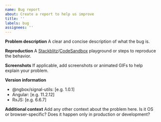 ```yaml
---
name: Bug report
about: Create a report to help us improve
title: ''
labels: bug
assignees: ''
---
```


**Problem description**
A clear and concise description of what the bug is.

**Reproduction**
A [Stackblitz](http://stackblitz.com/)/[CodeSandbox](http://codesandbox.com/) playground or steps to reproduce the behavior.

**Screenshots**
If applicable, add screenshots or animated GIFs to help explain your problem.

**Version information**

- @ngbox/signal-utils: [e.g. 1.0.1]
- Angular: [e.g. 11.2.12]
- RxJS: [e.g. 6.6.7]

**Additional context**
Add any other context about the problem here. Is it OS or browser-specific? Does it happen only in production or development?

